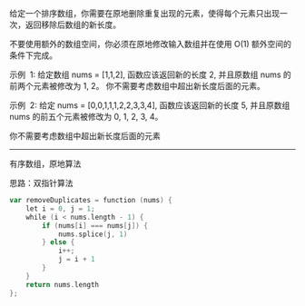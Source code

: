 给定一个排序数组，你需要在原地删除重复出现的元素，使得每个元素只出现一次，返回移除后数组的新长度。

不要使用额外的数组空间，你必须在原地修改输入数组并在使用 O(1) 额外空间的条件下完成。

示例  1:
给定数组 nums = [1,1,2],
函数应该返回新的长度 2, 并且原数组 nums 的前两个元素被修改为 1, 2。
你不需要考虑数组中超出新长度后面的元素。

示例  2:
给定 nums = [0,0,1,1,1,2,2,3,3,4],
函数应该返回新的长度 5, 并且原数组 nums 的前五个元素被修改为 0, 1, 2, 3, 4。

你不需要考虑数组中超出新长度后面的元素

---

有序数组，原地算法

思路：双指针算法

```go
var removeDuplicates = function (nums) {
    let i = 0, j = 1;
    while (i < nums.length - 1) {
        if (nums[i] === nums[j]) {
            nums.splice(j, 1)
        } else {
            i++;
            j = i + 1
        }
    }
    return nums.length
};
```
